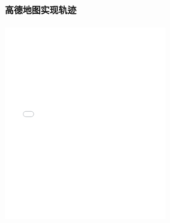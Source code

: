 # 高德地图实现轨迹

<br>

<iframe id="iframe" height="600" width="100%" frameborder="0" allowfullscreen="true" src="/vitepress-java/demo/map.html"></iframe>


